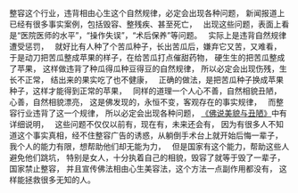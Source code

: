 整容这个行业，违背相由心生这个自然规律，必定会出现各种问题，
新闻报道上已经有很多事实案例，包括毁容、整残疾、甚至死亡，
&nbsp;
出现这些问题，表面上看是“医院医师的水平”，“操作失误”，“术后保养”等问题。
&nbsp;
实际上是违背自然规律遭受惩罚，
&nbsp;
就好比有人种了个苦瓜种子，长出苦瓜后，嫌弃它又苦，又难看，
于是动刀把苦瓜整成苹果的样子，在给苦瓜打点催甜药物，
硬生生的把苦瓜整成了苹果，
这样做违背了种瓜得瓜种豆得豆的自然规律，
所以必定会出现伤残，生长不正常，
结出来的果实吃了也不健康，
&nbsp;
正确的做法，是把苦瓜种子换成苹果种子，这样才能得到正常的苹果，
&nbsp;
同样的道理一个人心不善，自然相貌丑陋，
心善，自然相貌漂亮，
这是佛发现的，永恒不变，客观存在的事实规律，
&nbsp;
而整容行业违背了这一个规律，
所以必定会出现各种问题，
[《佛说美貌与丑陋》](https://www.kancloud.cn/luojiangtao/foshuomeimao)中有详细说明，
&nbsp;
这些问题不仅仅以前有，现在有，未来还会有，
因为有很多人不知道这个事实真相，经不住整容广告的诱惑，从躺倒手术台上就开始后悔一辈子，
&nbsp;
我个人的能力有限，想帮助他们却无能为力，
&nbsp;
但是国家有这个能力，帮助这些人避免他们跳坑，
特别是女人，十分执着自己的相貌，毁容了就等于毁了一辈子，
&nbsp;
国家禁止整容，
并且宣传佛法相由心生美容法，这个方法一点副作用都没有，
这样能拯救很多无知的人。


